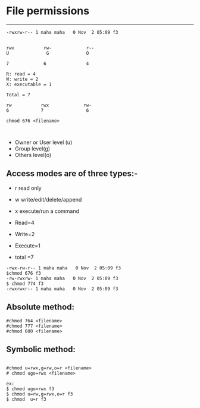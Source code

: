 
# File permissions
---


```
-rwxrw-r-- 1 maha maha   0 Nov  2 05:09 f3


rwx           rw-             r--
U              G              O

7             6               4

R: read = 4
W: write = 2
X: executable = 1

Total = 7

rw           rwx             rw-
6            7                6

chmod 676 <filename>



```

* Owner or User level (u)
* Group level(g)
* Others level(o)

## Access modes are of three types:-
*  r  read only
*  w write/edit/delete/append
* x execute/run a command

* Read=4
* Write=2
* Execute=1     
* total =7

```
-rwx-rw-r-- 1 maha maha   0 Nov  2 05:09 f3
$chmod 676 f3
-rw-rwxrw- 1 maha maha   0 Nov  2 05:09 f3
$ chmod 774 f3
-rwxrwxr-- 1 maha maha   0 Nov  2 05:09 f3
```


## Absolute method:
```
#chmod 764 <filename>
#chmod 777 <filename>
#chmod 600 <filename>

```

## Symbolic method:
```

#chmod u=rwx,g=rw,o=r <filename>
# chmod ugo=rwx <filename>

ex:
$ chmod ugo=rwx f3
$ chmod u=rw,g=rwx,o=r f3
$ chmod  u=r f3

```

